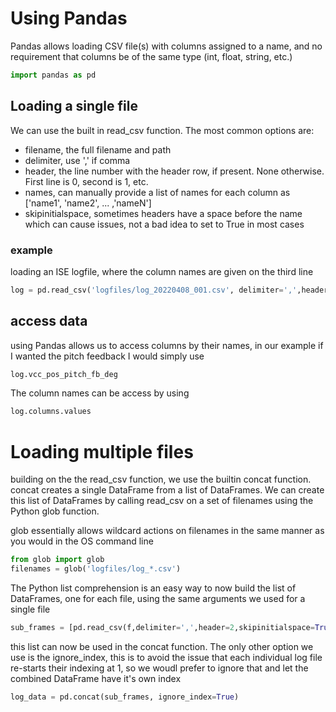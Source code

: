 # Using Pandas
Pandas allows loading CSV file(s) with columns assigned to a name, and no requirement that columns be of the same type (int, float, string, etc.)

~~~python
import pandas as pd
~~~

## Loading a single file
We can use the built in read_csv function. The most common options are:

- filename, the full filename and path
- delimiter, use ',' if comma
- header, the line number with the header row, if present. None otherwise. First line is 0, second is 1, etc.
- names, can manually provide a list of names for each column as ['name1', 'name2', ... ,'nameN']
- skipinitialspace, sometimes headers have a space before the name which can cause issues, not a bad idea to set to True in most cases

### example
loading an ISE logfile, where the column names are given on the third line

~~~python
log = pd.read_csv('logfiles/log_20220408_001.csv', delimiter=',',header=2,skipinitialspace=True)
~~~

## access data
using Pandas allows us to access columns by their names, in our example if I wanted the pitch feedback I would simply use

~~~python
log.vcc_pos_pitch_fb_deg
~~~

The column names can be access by using

~~~python
log.columns.values
~~~

# Loading multiple files
building on the the read_csv function, we use the builtin concat function. concat creates a single DataFrame from a list of DataFrames. We can create this list of DataFrames by calling read_csv on a set of filenames using the Python glob function. 

glob essentially allows wildcard actions on filenames in the same manner as you would in the OS command line

~~~python
from glob import glob
filenames = glob('logfiles/log_*.csv')
~~~

The Python list comprehension is an easy way to now build the list of DataFrames, one for each file, using the same arguments we used for a single file

~~~python
sub_frames = [pd.read_csv(f,delimiter=',',header=2,skipinitialspace=True) for f in filenames]
~~~

this list can now be used in the concat function. The only other option we use is the ignore_index, this is to avoid the issue that each individual log file re-starts their indexing at 1, so we woudl prefer to ignore that and let the combined DataFrame have it's own index

~~~python
log_data = pd.concat(sub_frames, ignore_index=True)
~~~